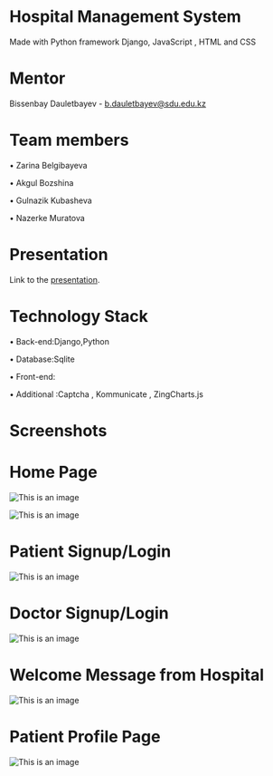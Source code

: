 # Hospital Management System
Made with Python framework Django, JavaScript , HTML and CSS


# Mentor
Bissenbay Dauletbayev - b.dauletbayev@sdu.edu.kz

# Team members
•	Zarina Belgibayeva

•	Akgul Bozshina

•	Gulnazik Kubasheva

•	Nazerke Muratova


# Presentation
Link to the [presentation](https://www.canva.com/design/DAE_xqXQxm4/o7RPHccUmne0zji9Oat68Q/view?utm_content=DAE_xqXQxm4&utm_campaign=designshare&utm_medium=link&utm_source=publishsharelink).

# Technology Stack
•	Back-end:Django,Python

•	Database:Sqlite

•	Front-end:

•	Additional :Captcha , Kommunicate , ZingCharts.js


# Screenshots
# Home Page
![This is an image](https://sun3-11.userapi.com/s/v1/if2/uSEOIJAZSWipkjkQRYz0c9V_g_vxdMsqzNjMJPzxmDF1OYCVhn_4zZCsDZ5h7ePXriet6w6JHO0jPgfTrhm0X4A7.jpg?size=1280x598&quality=96&type=album)

![This is an image](https://sun3-11.userapi.com/s/v1/if2/blMJF9HTA5-NT490_MFXcx6Xd6mvZRc8GIB-HTypwpyh478_DFGnziMr2ah2gpdHmeQmPptsnBkfYjDea9-AJWec.jpg?size=919x647&quality=96&type=album)
# Patient Signup/Login
![This is an image](https://sun9-80.userapi.com/s/v1/if2/y8XC7lRNch-EhT-qh0CnFhmoAcSvk64NmEFmCYC8bxFShkjzsNkAibaCsTT2b9IuHwdWKZIOurKThz6t6FXGr11i.jpg?size=1280x266&quality=96&type=album)
# Doctor Signup/Login
![This is an image](https://sun9-48.userapi.com/s/v1/if2/LWmnSMuvwB1gOqRJCapxqhDZeBjVGUbCr1ZFYTugTYhfGMWl2kEMpjG5Tg5_4Al4T8eyrDPVLle3VBGy-4tsSK8K.jpg?size=1280x284&quality=96&type=album)
# Welcome Message from Hospital
![This is an image](https://sun9-26.userapi.com/s/v1/if2/PpdbziTABuTTnOkZeOZZrO-D4mJBNmHFwJ3ym6eqLLBVPZPrDfc9N7NZypodu_amnD6IYhFu7P3WF2dRdqkp5YoQ.jpg?size=1280x450&quality=96&type=album)
# Patient Profile Page
![This is an image](https://sun9-19.userapi.com/s/v1/if2/s_aPHyEQytxkGo4xZR50lQEmW5JiTRxqyc57qETX7Oaj83WJwa7ObzPzxcTqqrBbkdU9rDrDycEHWFTf9jnflHqU.jpg?size=1280x634&quality=96&type=album)

